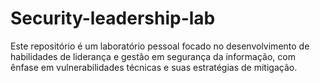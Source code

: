 # Security-leadership-lab
Este repositório é um laboratório pessoal focado no desenvolvimento de habilidades de liderança e gestão em segurança da informação, com ênfase em vulnerabilidades técnicas e suas estratégias de mitigação.
